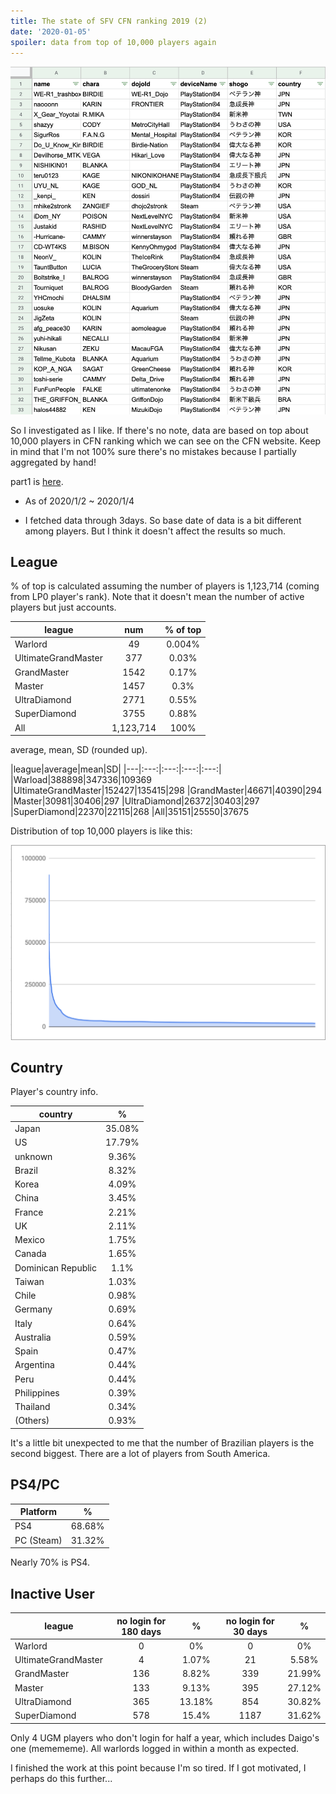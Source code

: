 ```yaml
---
title: The state of SFV CFN ranking 2019 (2)
date: '2020-01-05'
spoiler: data from top of 10,000 players again
---
```


![](image.png)

So I investigated as I like. If there's no note, data are based on top about 10,000 players in CFN ranking which we can see on the CFN website. Keep in mind that I'm not 100% sure there's no mistakes because I partially aggregated by hand!

part1 is [here](https://blog.oisulab.com/state-of-sfv-cfn-ranking-2019/).

* As of 2020/1/2 ~ 2020/1/4

* I fetched data through 3days. So base date of data is a bit different among players. But I think it doesn't affect the results so much.

## League

% of top is calculated assuming the number of players is 1,123,714 (coming from LP0 player's rank). Note that it doesn't mean the number of active players but just accounts.

|league|num|% of top|
|---|:---:|:---:|
|Warlord|49|0.004%
|UltimateGrandMaster|377|0.03%
|GrandMaster|1542|0.17%
|Master|1457|0.3%
|UltraDiamond|2771|0.55%
|SuperDiamond|3755|0.88%
|All|1,123,714|100%

average, mean, SD (rounded up).

|league|average|mean|SD|
|---|:---:|:---:|:---:|:---:|
|Warload|388898|347336|109369
|UltimateGrandMaster|152427|135415|298
|GrandMaster|46671|40390|294
|Master|30981|30406|297
|UltraDiamond|26372|30403|297
|SuperDiamond|22370|22115|268
|All|35151|25550|37675

Distribution of top 10,000 players is like this:

![](graph1.png)

## Country

Player's country info.

|country|%|
|---|:---:|
|Japan|35.08%|
|US|17.79%|
|unknown|9.36%|
|Brazil|8.32%|
|Korea|4.09%|
|China|3.45%|
|France|2.21%|
|UK|2.11%|
|Mexico|1.75%|
|Canada|1.65%|
|Dominican Republic|1.1%|
|Taiwan|1.03%|
|Chile|0.98%|
|Germany|0.69%|
|Italy|0.64%|
|Australia|0.59%|
|Spain|0.47%|
|Argentina|0.44%|
|Peru|0.44%|
|Philippines|0.39%|
|Thailand|0.34%|
|(Others)|0.93%|

It's a little bit unexpected to me that the number of Brazilian players is the second biggest. There are a lot of players from South America.

## PS4/PC

|Platform|%|
|---|:---:|
|PS4|68.68%|
|PC (Steam)|31.32%|

Nearly 70% is PS4.

## Inactive User

|league|no login for 180 days|%|no login for 30 days|%|
|---|:---:|:---:|:---:|:---:|
|Warlord|0|0%|0|0%
|UltimateGrandMaster|4|1.07%|21|5.58%
|GrandMaster|136|8.82%|339|21.99%
|Master|133|9.13%|395|27.12%
|UltraDiamond|365|13.18%|854|30.82%
|SuperDiamond|578|15.4%|1187|31.62%

Only 4 UGM players who don't login for half a year, which includes Daigo's one (memememe). All warlords logged in within a month as expected.

I finished the work at this point because I'm so tired.
If I got motivated, I perhaps do this further...
